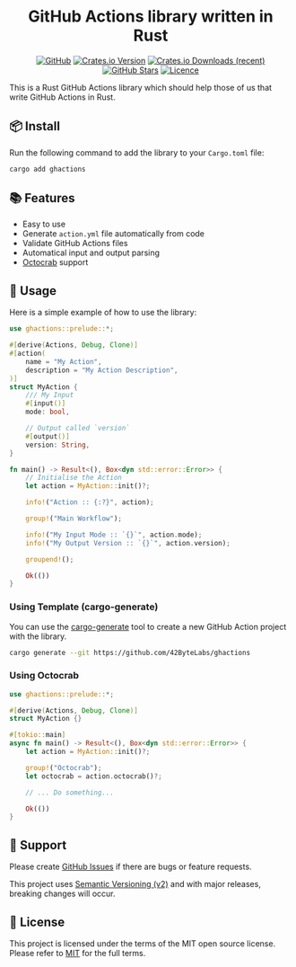 <!-- markdownlint-disable -->
<div align="center">
<h1>GitHub Actions library written in Rust</h1>

[![GitHub](https://img.shields.io/badge/github-%23121011.svg?style=for-the-badge&logo=github&logoColor=white)][github]
[![Crates.io Version](https://img.shields.io/crates/v/ghactions?style=for-the-badge)][crates-io]
[![Crates.io Downloads (recent)](https://img.shields.io/crates/dr/ghactions?style=for-the-badge)][crates-io]
[![GitHub Stars](https://img.shields.io/github/stars/42ByteLabs/ghactions?style=for-the-badge)][github]
[![Licence](https://img.shields.io/github/license/Ileriayo/markdown-badges?style=for-the-badge)][license]

</div>
<!-- markdownlint-restore -->

This is a Rust GitHub Actions library which should help those of us that write
GitHub Actions in Rust.

## 📦 Install

Run the following command to add the library to your `Cargo.toml` file:

```bash
cargo add ghactions
```

## 📚 Features

- Easy to use
- Generate `action.yml` file automatically from code
- Validate GitHub Actions files
- Automatical input and output parsing
- [Octocrab][octocrab] support

## 🚀 Usage

Here is a simple example of how to use the library:

```rust
use ghactions::prelude::*;

#[derive(Actions, Debug, Clone)]
#[action(
    name = "My Action",
    description = "My Action Description",
)]
struct MyAction {
    /// My Input
    #[input()]
    mode: bool,

    // Output called `version`
    #[output()]
    version: String,
}

fn main() -> Result<(), Box<dyn std::error::Error>> {
    // Initialise the Action
    let action = MyAction::init()?;

    info!("Action :: {:?}", action);

    group!("Main Workflow");

    info!("My Input Mode :: `{}`", action.mode);
    info!("My Output Version :: `{}`", action.version);

    groupend!();

    Ok(())
}
```

### Using Template (cargo-generate)

You can use the [cargo-generate](cargo-generate) tool to create a new GitHub Action project with the library.

```bash
cargo generate --git https://github.com/42ByteLabs/ghactions
```

### Using Octocrab

```rust
use ghactions::prelude::*;

#[derive(Actions, Debug, Clone)]
struct MyAction {}

#[tokio::main]
async fn main() -> Result<(), Box<dyn std::error::Error>> {
    let action = MyAction::init()?;

    group!("Octocrab");
    let octocrab = action.octocrab()?;

    // ... Do something...

    Ok(())
}
```

## 🦸 Support

Please create [GitHub Issues][github-issues] if there are bugs or feature requests.

This project uses [Semantic Versioning (v2)][semver] and with major releases, breaking changes will occur.

## 📓 License

This project is licensed under the terms of the MIT open source license.
Please refer to [MIT][license] for the full terms.

<!-- Resources -->
[license]: ./LICENSE
[semver]: https://semver.org/
[github]: https://github.com/42ByteLabs/ghactions
[github-issues]: https://github.com/42ByteLabs/ghactions/issues
[crates-io]: https://crates.io/crates/ghactions
[examples]: ./examples
[octocrab]: https://crates.io/crates/octocrab
[cargo-generate]: https://crates.io/crates/cargo-generate

